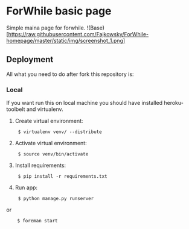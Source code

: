ForWhile basic page
=====
Simple maina page for forwhile.
!(Base)[https://raw.githubusercontent.com/Fajkowsky/ForWhile-homepage/master/static/img/screenshot_1.png]

Deployment
----------

All what you need to do after fork this repository is:
### Local
If you want run this on local machine you should have installed heroku-toolbelt and virtualenv.

1. Create virtual environment:

        $ virtualenv venv/ --distribute

2. Activate virtual environment:

        $ source venv/bin/activate

3. Install requirements:

        $ pip install -r requirements.txt


4. Run app:

        $ python manage.py runserver 
 or

        $ foreman start